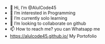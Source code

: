 - 👋 Hi, I’m @AlulCode45
- 👀 I’m interested in Programming
- 🌱 I’m currently solo learning
- 💞️ I’m looking to collaborate on github
- 📫 How to reach me? you can Whatsapp me
- https://alulcode45.github.io/ My Portofolio
<!---
AlulCode45/AlulCode45 is a ✨ special ✨ repository because its `README.md` (this file) appears on your GitHub profile.
You can click the Preview link to take a look at your changes.
--->
